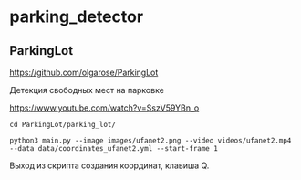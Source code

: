 # parking_detector


## ParkingLot

https://github.com/olgarose/ParkingLot

Детекция свободных мест на парковке

https://www.youtube.com/watch?v=SszV59YBn_o


```
cd ParkingLot/parking_lot/

python3 main.py --image images/ufanet2.png --video videos/ufanet2.mp4 --data data/coordinates_ufanet2.yml --start-frame 1

```

Выход из скрипта создания координат, клавиша Q.

